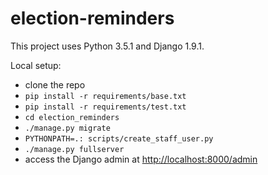 # election-reminders

This project uses Python 3.5.1 and Django 1.9.1.

Local setup:
* clone the repo
* `pip install -r requirements/base.txt`
* `pip install -r requirements/test.txt`
* `cd election_reminders`
* `./manage.py migrate`
* `PYTHONPATH=.: scripts/create_staff_user.py`
* `./manage.py fullserver`
* access the Django admin at [http://localhost:8000/admin](http://localhost:8000/admin)
